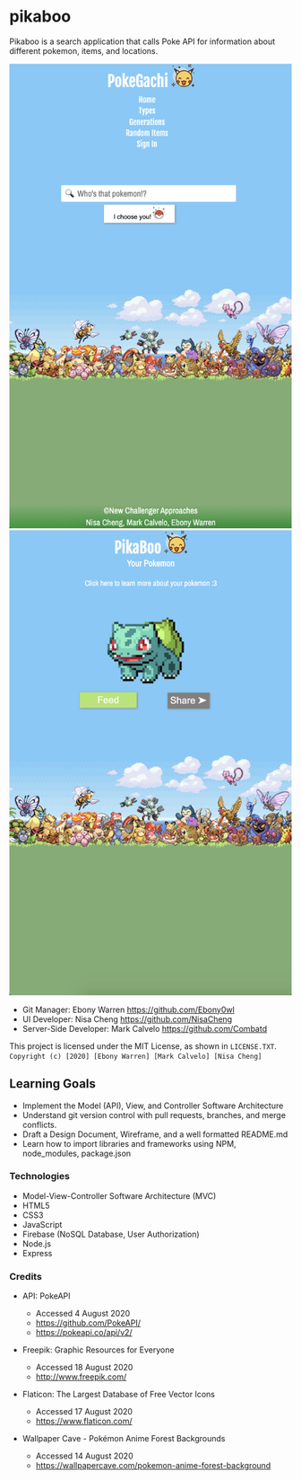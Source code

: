 # pikaboo
Pikaboo is a search application that calls Poke API for information about different pokemon, items, and locations.

![homepage](./public/images/homepage.png)
![pokedachi](./public/images/pokedachi_screenshot.png)

* Git Manager: Ebony Warren https://github.com/Ebony0wl
* UI Developer: Nisa Cheng https://github.com/NisaCheng
* Server-Side Developer: Mark Calvelo https://github.com/Combatd

This project is licensed under the MIT License, as shown in ```LICENSE.TXT```.
```Copyright (c) [2020] [Ebony Warren] [Mark Calvelo] [Nisa Cheng]```

## Learning Goals
* Implement the Model (API), View, and Controller Software Architecture
* Understand git version control with pull requests, branches, and merge conflicts.
* Draft a Design Document, Wireframe, and a well formatted README.md
* Learn how to import libraries and frameworks using NPM, node_modules, package.json

### Technologies
* Model-View-Controller Software Architecture (MVC)
* HTML5
* CSS3
* JavaScript
* Firebase (NoSQL Database, User Authorization)
* Node.js
* Express

### Credits
* API: PokeAPI
    * Accessed 4 August 2020
    * https://github.com/PokeAPI/
    * https://pokeapi.co/api/v2/
    
* Freepik: Graphic Resources for Everyone
    * Accessed 18 August 2020
    * http://www.freepik.com/

* Flaticon: The Largest Database of Free Vector Icons    
    * Accessed 17 August 2020
    * https://www.flaticon.com/

* Wallpaper Cave - Pokémon Anime Forest Backgrounds
    * Accessed 14 August 2020
    * https://wallpapercave.com/pokemon-anime-forest-background